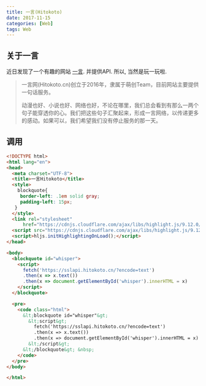 ```yaml
---
title: 一言(Hitokoto)
date: 2017-11-15
categories: [Web]
tags: Web
---
```


## 关于一言

近日发现了一个有趣的网站 [一言](hitokoto.cn). 并提供API. 所以, 当然是玩一玩啦.

> 一言网(Hitokoto.cn)创立于2016年，隶属于萌创Team，目前网站主要提供一句话服务。
>
> 动漫也好、小说也好、网络也好，不论在哪里，我们总会看到有那么一两个句子能穿透你的心。我们把这些句子汇聚起来，形成一言网络，以传递更多的感动。如果可以，我们希望我们没有停止服务的那一天。

## 调用

```html
<!DOCTYPE html>
<html lang="en">
<head>
  <meta charset="UTF-8">
  <title>一言Hitokoto</title>
  <style>
    blockquote{
     border-left: .1em solid gray;
     padding-left: 15px;
   }
  </style>
  <link rel="stylesheet"
      href="https://cdnjs.cloudflare.com/ajax/libs/highlight.js/9.12.0/styles/default.min.css">
  <script src="https://cdnjs.cloudflare.com/ajax/libs/highlight.js/9.12.0/highlight.min.js"></script>
  <script>hljs.initHighlightingOnLoad();</script>
</head>

<body>
  <blockquote id="whisper">
    <script>
      fetch('https://sslapi.hitokoto.cn/?encode=text')
      .then(x => x.text())
      .then(x => document.getElementById('whisper').innerHTML = x)
    </script>
  </blockquote>

  <pre>
    <code class="html">
      &lt;blockquote id="whisper"&gt;
        &lt;script&gt;
          fetch('https://sslapi.hitokoto.cn/?encode=text')
          .then(x => x.text())
          .then(x => document.getElementById('whisper').innerHTML = x)
        &lt;/script&gt;
      &lt;/blockquote&gt; &nbsp;
    </code>
  </pre>
</body>

</html>
```

